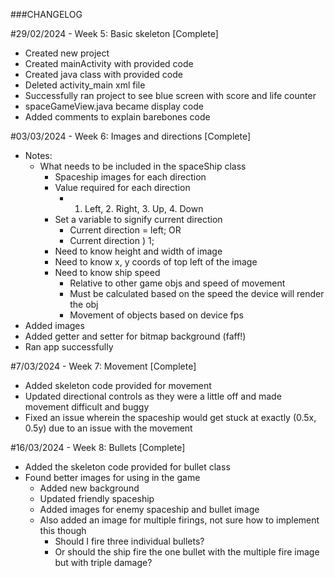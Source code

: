 ###CHANGELOG


#29/02/2024 - Week 5: Basic skeleton [Complete]
- Created new project
- Created mainActivity with provided code
- Created java class with provided code
- Deleted activity_main xml file
- Successfully ran project to see blue screen with score and life counter
- spaceGameView.java became display code
-  Added comments to explain barebones code


#03/03/2024 - Week 6: Images and directions [Complete]
- Notes:
  - What needs to be included in the spaceShip class
    - Spaceship images for each direction
    - Value required for each direction 
      - 1. Left, 2. Right, 3. Up, 4. Down
    - Set a variable to signify current direction
      - Current direction = left; OR
      - Current direction ) 1;
    - Need to know height and width of image
    - Need to know x, y coords of top left of the image
    - Need to know ship speed
      - Relative to other game objs and speed of movement
      - Must be calculated based on the speed the device will render the obj
      - Movement of objects based on device fps
- Added images
- Added getter and setter for bitmap background (faff!)
- Ran app successfully


#7/03/2024 - Week 7: Movement [Complete]
- Added skeleton code provided for movement
- Updated directional controls as they were a little off and made movement difficult and buggy
- Fixed an issue wherein the spaceship would get stuck at exactly (0.5x, 0.5y) due to an issue with the movement


#16/03/2024 - Week 8: Bullets [Complete]
- Added the skeleton code provided for bullet class
- Found better images for using in the game
    - Added new background
    - Updated friendly spaceship
    - Added images for enemy spaceship and bullet image
    - Also added an image for multiple firings, not sure how to implement this though
        - Should I fire three individual bullets?
        - Or should the ship fire the one bullet with the multiple fire image but with triple damage?
